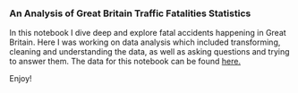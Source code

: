 ### An Analysis of Great Britain Traffic Fatalities Statistics 

In this notebook I dive deep and explore fatal accidents happening in Great Britain. Here I was working on data analysis which included transforming, cleaning and understanding the data, as well as asking questions and trying to answer them. The data for this notebook can be found [here.](https://www.kaggle.com/daveianhickey/2000-16-traffic-flow-england-scotland-wales)

Enjoy!
